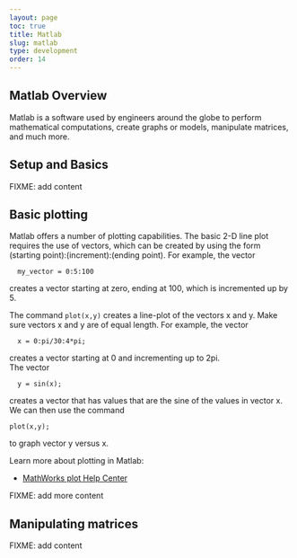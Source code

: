 ```yaml
---
layout: page
toc: true
title: Matlab
slug: matlab
type: development
order: 14
---
```



## Matlab Overview

Matlab is a software used by engineers around the globe to perform mathematical computations, create graphs or models, manipulate matrices, and much more.

## Setup and Basics

FIXME: add content

## Basic plotting

Matlab offers a number of plotting capabilities.  The basic 2-D line plot requires the use of vectors, which can be created by using the form (starting point):(increment):(ending point). For example, the vector
```
  my_vector = 0:5:100
``` 
creates a vector starting at zero, ending at 100, which is incremented up by 5.

The command `plot(x,y)` creates a line-plot of the vectors x and y.  Make sure vectors x and y are of equal length.  For example, the vector
```
  x = 0:pi/30:4*pi;
```
creates a vector starting at 0 and incrementing up to 2pi.  
The vector
```
  y = sin(x);
```
creates a vector that has values that are the sine of the values in vector x.  
We can then use the command
```
plot(x,y);
```
to graph vector y versus x.

Learn more about plotting in Matlab:
  - [MathWorks plot Help Center](https://www.mathworks.com/help/matlab/ref/plot.html)

FIXME: add more content

## Manipulating matrices

FIXME: add content

